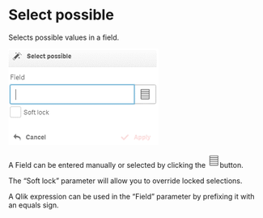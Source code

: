 # Select possible

Selects possible values in a field.

![](../.gitbook/assets/image%20%28127%29.png)

A Field can be entered manually or selected by clicking the ![](../.gitbook/assets/image%20%28123%29.png)button.

The “Soft lock” parameter will allow you to override locked selections.

A Qlik expression can be used in the “Field” parameter by prefixing it with an equals sign.

